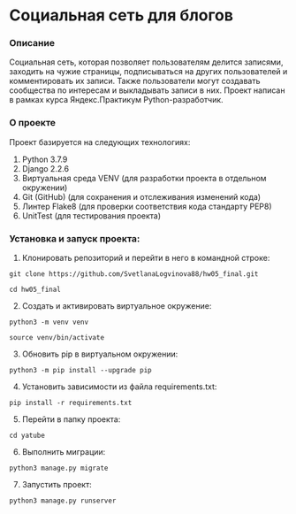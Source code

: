 # Социальная сеть для блогов

### Описание
Социальная сеть, которая позволяет пользователям делится записями, заходить на
чужие страницы, подписываться на других пользователей и комментировать их записи.
Также пользователи могут создавать сообщества по интересам и выкладывать записи в них.
Проект написан в рамках курса Яндекс.Практикум Python-разработчик. 

### О проекте
Проект базируется на следующих технологиях:
1. Python 3.7.9
2. Django 2.2.6
3. Виртуальная среда VENV (для разработки проекта в отдельном окружении)
4. Git (GitHub) (для сохранения и отслеживания изменений кода)
5. Линтер Flake8 (для проверки соответствия кода стандарту PEP8)
6. UnitTest (для тестирования проекта)

### Установка и запуск проекта:
1. Клонировать репозиторий и перейти в него в командной строке:
```
git clone https://github.com/SvetlanaLogvinova88/hw05_final.git
```
```
cd hw05_final
```

2. Cоздать и активировать виртуальное окружение:
```
python3 -m venv venv
```
```
source venv/bin/activate
```

3. Обновить pip в виртуальном окружении:
```
python3 -m pip install --upgrade pip
```

4. Установить зависимости из файла requirements.txt:
```
pip install -r requirements.txt
```

5. Перейти в папку проекта:
```
cd yatube
```

6. Выполнить миграции:
```
python3 manage.py migrate
```

7. Запустить проект:
```
python3 manage.py runserver
```
